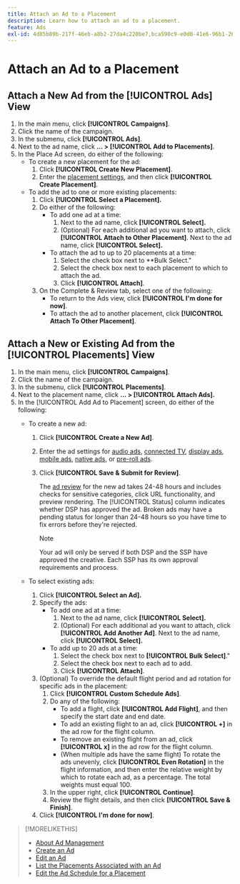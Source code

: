 ```yaml
---
title: Attach an Ad to a Placement
description: Learn how to attach an ad to a placement.
feature: Ads
exl-id: 4d85b89b-217f-46eb-a8b2-27da4c220be7,bca590c9-e0d0-41e6-96b1-26ea5b2f842f
---
```

# Attach an Ad to a Placement

## Attach a New Ad from the [!UICONTROL Ads] View

1. In the main menu, click **[!UICONTROL Campaigns]**.
1. Click the name of the campaign.
1. In the submenu, click **[!UICONTROL Ads]**.
1. Next to the ad name, click  **... > [!UICONTROL Add to Placements]**.
1. In the Place Ad screen, do either of the following:
    * To create a new placement for the ad:
        1. Click **[!UICONTROL Create New Placement]**.
        1. Enter the [placement settings](/help/dsp/campaign-management/placements/placement-settings.md), and then click **[!UICONTROL Create Placement]**.
    * To add the ad to one or more existing placements:
        1. Click **[!UICONTROL Select a Placement].**
        1. Do either of the following:
            * To add one ad at a time:
                1. Next to the ad name, click **[!UICONTROL Select].**
                1. (Optional) For each additional ad you want to attach, click **[!UICONTROL Attach to Other Placement]**. Next to the ad name, click **[!UICONTROL Select].**
            * To attach the ad to up to 20 placements at a time:
                1. Select the check box next to **Bulk Select."
                1. Select the check box next to each placement to which to attach the ad.
                1. Click **[!UICONTROL Attach]**.
        1. On the Complete & Review tab, select one of the following:
            * To return to the Ads view, click **[!UICONTROL I'm done for now]**.
            * To attach the ad to another placement, click **[!UICONTROL Attach To Other Placement]**.

## Attach a New or Existing Ad from the [!UICONTROL Placements] View

1. In the main menu, click **[!UICONTROL Campaigns]**.
1. Click the name of the campaign.
1. In the submenu, click **[!UICONTROL Placements]**.
1. Next to the placement name, click  **... > [!UICONTROL Attach Ads].**
1. In the [!UICONTROL Add Ad to Placement] screen, do either of the following:
    * To create a new ad:
        1. Click **[!UICONTROL Create a New Ad]**.
        1. Enter the ad settings for [audio ads](ad-settings-audio.md), [connected TV](ad-settings-connected-tv.md), [display ads](ad-settings-display.md), [mobile ads](ad-settings-mobile.md), [native ads](ad-settings-native.md), or [pre-roll ads](ad-settings-pre-roll.md).
        1. Click **[!UICONTROL Save & Submit for Review]**.
        
             The [ad review](ad-about.md) for the new ad takes 24-48 hours and includes checks for sensitive categories, click URL functionality, and preview rendering. The [!UICONTROL Status] column indicates whether DSP has approved the ad. Broken ads may have a pending status for longer than 24-48 hours so you have time to fix errors before they're rejected.
             
             >[!NOTE]
             >
             >Your ad will only be served if both DSP and the SSP have approved the creative. Each SSP has its own approval requirements and process.

    * To select existing ads:
        1. Click **[!UICONTROL Select an Ad].**
        1. Specify the ads:
            * To add one ad at a time:
                1. Next to the ad name, click **[!UICONTROL Select].**
                1. (Optional) For each additional ad you want to attach, click **[!UICONTROL Add Another Ad]**. Next to the ad name, click **[!UICONTROL Select].**
            * To add up to 20 ads at a time:
                1. Select the check box next to **[!UICONTROL Bulk Select]**."
                1. Select the check box next to each ad to add.
                1. Click **[!UICONTROL Attach]**.
        1. (Optional) To override the default flight period and ad rotation for specific ads in the placement:
            1. Click **[!UICONTROL Custom Schedule Ads]**.
            1. Do any of the following:
               * To add a flight, click **[!UICONTROL Add Flight]**, and then specify the start date and end date.
               * To add an existing flight to an ad, click **[!UICONTROL +]** in the ad row for the flight column.
               * To remove an existing flight from an ad, click **[!UICONTROL x]** in the ad row for the flight column.
               * (When multiple ads have the same flight) To rotate the ads unevenly, click **[!UICONTROL Even Rotation]** in the flight information, and then enter the relative weight by which to rotate each ad, as a percentage.
                  The total weights must equal 100.
            1. In the upper right, click **[!UICONTROL Continue]**.
            1. Review the flight details, and then click **[!UICONTROL Save & Finish]**.
        1. Click **[!UICONTROL I'm done for now]**.

>[!MORELIKETHIS]
>
>* [About Ad Management](ad-about.md)
>* [Create an Ad](ad-create.md)
>* [Edit an Ad](ad-edit.md)
>* [List the Placements Associated with an Ad](ad-list-placements.md)
>* [Edit the Ad Schedule for a Placement](/help/dsp/campaign-management/placements/placement-edit-ad-schedule.md)

